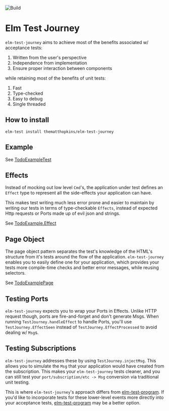 ![Build](https://github.com/thematthopkins/elm-test-journey/workflows/Build/badge.svg)

# Elm Test Journey #

`elm-test-journey` aims to achieve most of the benefits associated w/ acceptance tests:
1. Written from the user's perspective
2. Independence from implementation
3. Ensure proper interaction between components

while retaining most of the benefits of unit tests:
1. Fast
2. Type-checked
3. Easy to debug
4. Single threaded


## How to install ##
```elm-test install thematthopkins/elm-test-journey```

## Example ##

See [TodoExampleTest](https://github.com/thematthopkins/elm-test-journey/blob/master/examples/tests/TodoExampleTest.elm)


## Effects ##

Instead of mocking out low level `Cmd`'s, the application under test defines an `Effect` type to represent all the side-effects your application can have.

This makes test writing much less error prone and easier to maintain by writing our tests in terms of type-checkable `Effects`, instead of expected Http requests or Ports made up of evil json and strings.

See [TodoExample.Effect](https://github.com/thematthopkins/elm-test-journey/blob/master/examples/src/TodoExample.elm)


## Page Object ##

The page object pattern separates the test's knowledge of the HTML's structure from it's tests around the flow of the application.  `elm-test-journey` enables you to easily define one for your application, which provides your tests more compile-time checks and better error messages, while reusing selectors.


See [TodoExamplePage](https://github.com/thematthopkins/elm-test-journey/blob/master/examples/tests/TodoExamplePage.elm)

## Testing Ports ##
`elm-test-journey` expects you to wrap your Ports in Effects.  Unlike HTTP request though, ports are fire-and-forget and don't generate Msgs.  When running `TestJourney.handleEffect` to handle Ports, you'll use `TestJourney.EffectSeen` instead of `TestJourney.EffectProcessed` to avoid dealing w/ `Msg`s.

## Testing Subscriptions ##

`elm-test-journey` addresses these by using `TestJourney.injectMsg`.  This allows you to simulate the `Msg` that your application would have created from the subscription.  This makes your `elm-test-journey` tests cleaner, and you can still test your `port/subscription/etc -> Msg` conversion via traditional unit testing.

This is where `elm-test-journey`'s approach differs from [elm-test-program](https://github.com/avh4/elm-program-test).  If you'd like to incorporate tests for these lower-level events more directly into your acceptance tests, [elm-test-program](https://github.com/avh4/elm-program-test) may be a better option.
